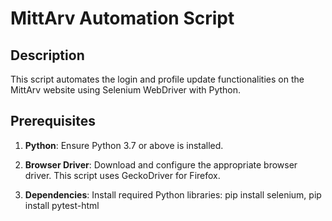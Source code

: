 # MittArv Automation Script

## Description
This script automates the login and profile update functionalities on the MittArv website using Selenium WebDriver with Python.

## Prerequisites
1. **Python**: Ensure Python 3.7 or above is installed.
2. **Browser Driver**: Download and configure the appropriate browser driver. This script uses GeckoDriver for Firefox.
  
3. **Dependencies**: Install required Python libraries:
   pip install selenium, pip install pytest-html

 
